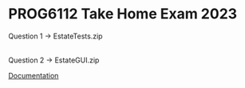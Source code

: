 # PROG6112 Take Home Exam 2023

Question 1 -> EstateTests.zip

<br />
Question 2 -> EstateGUI.zip

<br/>

[Documentation](https://docs.google.com/document/d/1NokTFhz_j2y38zgtBmprBVRgsuf5N8G9KEI9BW95yXQ/edit?usp=sharing)
